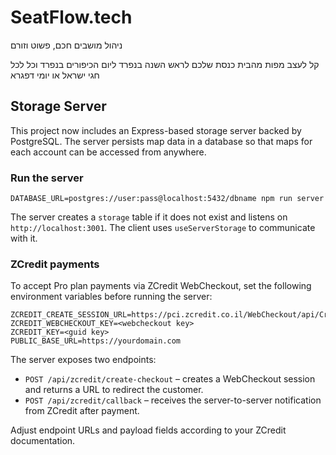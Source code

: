 # SeatFlow.tech

ניהול מושבים חכם, פשוט וזורם

קל לעצב מפות מהבית כנסת שלכם לראש השנה בנפרד ליום הכיפורים בנפרד וכל לכל חגי ישראל או יומי דפגרא

## Storage Server

This project now includes an Express-based storage server backed by PostgreSQL. The server persists map data in a database so that maps for each account can be accessed from anywhere.

### Run the server

```
DATABASE_URL=postgres://user:pass@localhost:5432/dbname npm run server
```

The server creates a `storage` table if it does not exist and listens on `http://localhost:3001`. The client uses `useServerStorage` to communicate with it.

### ZCredit payments

To accept Pro plan payments via ZCredit WebCheckout, set the following environment variables before running the server:

```
ZCREDIT_CREATE_SESSION_URL=https://pci.zcredit.co.il/WebCheckout/api/CreateSession
ZCREDIT_WEBCHECKOUT_KEY=<webcheckout key>
ZCREDIT_KEY=<guid key>
PUBLIC_BASE_URL=https://yourdomain.com
```

The server exposes two endpoints:

- `POST /api/zcredit/create-checkout` – creates a WebCheckout session and returns a URL to redirect the customer.
- `POST /api/zcredit/callback` – receives the server-to-server notification from ZCredit after payment.

Adjust endpoint URLs and payload fields according to your ZCredit documentation.
